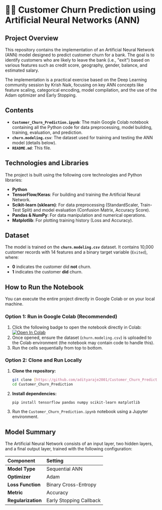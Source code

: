 # 🧑‍💻 Customer Churn Prediction using Artificial Neural Networks (ANN)

## Project Overview

This repository contains the implementation of an Artificial Neural Network (ANN) model designed to predict customer churn for a bank. The goal is to identify customers who are likely to leave the bank (i.e., "exit") based on various features such as credit score, geography, gender, balance, and estimated salary.

The implementation is a practical exercise based on the Deep Learning community session by Krish Naik, focusing on key ANN concepts like feature scaling, categorical encoding, model compilation, and the use of the Adam optimizer and Early Stopping.

## Contents

* **`Customer_Churn_Prediction.ipynb`**: The main Google Colab notebook containing all the Python code for data preprocessing, model building, training, evaluation, and prediction.
* **`churn.modeling.csv`**: The dataset used for training and testing the ANN model (details below).
* **`README.md`**: This file.

## Technologies and Libraries

The project is built using the following core technologies and Python libraries:

* **Python**
* **TensorFlow/Keras**: For building and training the Artificial Neural Network.
* **Scikit-learn (sklearn)**: For data preprocessing (StandardScaler, Train-Test Split) and model evaluation (Confusion Matrix, Accuracy Score).
* **Pandas & NumPy**: For data manipulation and numerical operations.
* **Matplotlib**: For plotting training history (Loss and Accuracy).

## Dataset

The model is trained on the **`churn.modeling.csv`** dataset. It contains 10,000 customer records with 14 features and a binary target variable (`Exited`), where:
* **0** indicates the customer did **not** churn.
* **1** indicates the customer **did** churn.

## How to Run the Notebook

You can execute the entire project directly in Google Colab or on your local machine.

### Option 1: Run in Google Colab (Recommended)

1.  Click the following badge to open the notebook directly in Colab:
    [![Open In Colab](https://colab.research.google.com/assets/colab-badge.svg)](https://colab.research.google.com/drive/1yI6Zpb1lAvxVsXScQJDcD_MPh0O5_lt_#scrollTo=RzfZ3N2f_ySB)
2.  Once opened, ensure the dataset (`churn.modeling.csv`) is uploaded to the Colab environment (the notebook may contain code to handle this).
3.  Run the cells sequentially from top to bottom.

### Option 2: Clone and Run Locally

1.  **Clone the repository:**
    ```bash
    git clone [https://github.com/adityaraje2001/Customer_Churn_Prediction.git](https://github.com/adityaraje2001/Customer_Churn_Prediction.git)
    cd Customer_Churn_Prediction
    ```
2.  **Install dependencies:**
    ```bash
    pip install tensorflow pandas numpy scikit-learn matplotlib
    ```
3.  Run the `Customer_Churn_Prediction.ipynb` notebook using a Jupyter environment.

## Model Summary

The Artificial Neural Network consists of an input layer, two hidden layers, and a final output layer, trained with the following configuration:

| Component | Setting |
| :--- | :--- |
| **Model Type** | Sequential ANN |
| **Optimizer** | Adam |
| **Loss Function** | Binary Cross-Entropy |
| **Metric** | Accuracy |
| **Regularization** | Early Stopping Callback |
